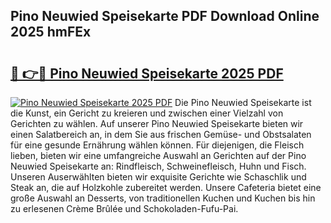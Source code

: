 ## Pino Neuwied Speisekarte PDF Download Online 2025 hmFEx

# <h2><a href="http://gccutt3.nevu.top/?p=Pino+Neuwied+Speisekarte">🔗 👉🔴 Pino Neuwied Speisekarte 2025 PDF</a></h2>

[![Pino Neuwied Speisekarte 2025 PDF](https://i.imgur.com/dBaPXMq.png)](http://gccutt3.nevu.top/?p=Pino+Neuwied+Speisekarte)
Die Pino Neuwied Speisekarte ist die Kunst, ein Gericht zu kreieren und zwischen einer Vielzahl von Gerichten zu wählen. Auf unserer Pino Neuwied Speisekarte bieten wir einen Salatbereich an, in dem Sie aus frischen Gemüse- und Obstsalaten für eine gesunde Ernährung wählen können. Für diejenigen, die Fleisch lieben, bieten wir eine umfangreiche Auswahl an Gerichten auf der Pino Neuwied Speisekarte an: Rindfleisch, Schweinefleisch, Huhn und Fisch. Unseren Auserwählten bieten wir exquisite Gerichte wie Schaschlik und Steak an, die auf Holzkohle zubereitet werden. Unsere Cafeteria bietet eine große Auswahl an Desserts, von traditionellen Kuchen und Kuchen bis hin zu erlesenen Crème Brûlée und Schokoladen-Fufu-Pai.
